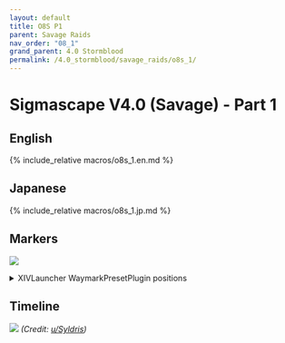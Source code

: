 ```yaml
---
layout: default
title: O8S P1
parent: Savage Raids
nav_order: "08_1"
grand_parent: 4.0 Stormblood
permalink: /4.0_stormblood/savage_raids/o8s_1/
---
```


# Sigmascape V4.0 (Savage) - Part 1

## English

{% include_relative macros/o8s_1.en.md %}

## Japanese

{% include_relative macros/o8s_1.jp.md %}

## Markers

![]({{site.baseurl}}/images/4.0_stormblood/o8s_1/markers.jpg)
<details markdown=block>
<summary>XIVLauncher WaymarkPresetPlugin positions</summary>

```json
{
  "Name":"O8S P1",
  "MapID":295,
  "A":{"X":0.0,"Y":0.0,"Z":-18.5,"ID":0,"Active":true},
  "B":{"X":0.0,"Y":0.0,"Z":-5.5,"ID":1,"Active":true},
  "C":{"X":0.0,"Y":0.0,"Z":5.5,"ID":2,"Active":true},
  "D":{"X":0.0,"Y":0.0,"Z":18.5,"ID":3,"Active":true},
  "One":{"X":0.0,"Y":0.0,"Z":0.0,"ID":4,"Active":false},
  "Two":{"X":0.0,"Y":0.0,"Z":0.0,"ID":5,"Active":false},
  "Three":{"X":0.0,"Y":0.0,"Z":0.0,"ID":6,"Active":false},
  "Four":{"X":0.0,"Y":0.0,"Z":0.0,"ID":7,"Active":false}
}
```

</details>

## Timeline

![](https://i.redd.it/st64gsrzaze01.png)
*(Credit: [u/Syldris](https://www.reddit.com/r/ffxiv/comments/7w4aun/o8s_kefaust_rotations_timeline/))*

<script data-goatcounter="https://tuufless.goatcounter.com/count"
        async src="//gc.zgo.at/count.js"></script>
